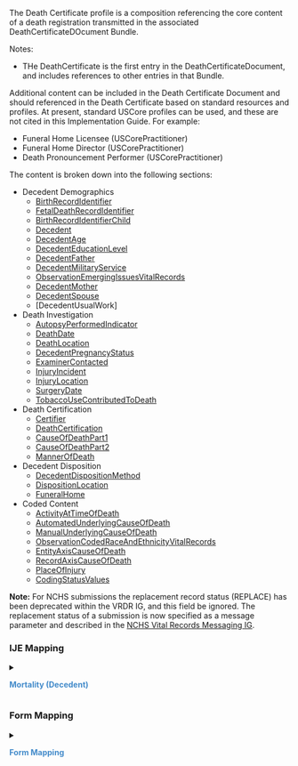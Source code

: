 The Death Certificate profile is a composition referencing the core content of a death registration transmitted in the associated DeathCertificateDOcument Bundle.

Notes:
* THe DeathCertificate is the first entry in the DeathCertificateDocument, and includes references to other entries in that Bundle.

Additional content can be included in the Death Certificate Document and should referenced in the Death Certificate  based on standard resources and profiles.
At present, standard USCore profiles can be used, and these are not cited in this Implementation Guide.
For example:
* Funeral Home Licensee (USCorePractitioner)
* Funeral Home Director (USCorePractitioner)
* Death Pronouncement Performer (USCorePractitioner)

The content is broken down into the following sections:
* Decedent Demographics
    * <a href='StructureDefinition-vrdr-birth-record-identifier.html'>BirthRecordIdentifier</a>
    * <a href='StructureDefinition-vrdr-fetal-death-record-identifier.html'>FetalDeathRecordIdentifier</a>
    * <a href='StructureDefinition-vrdr-birth-record-identifier-child.html'>BirthRecordIdentifierChild</a>
    * <a href='StructureDefinition-vrdr-decedent.html'>Decedent</a>
    * <a href='StructureDefinition-vrdr-decedent-age.html'>DecedentAge</a>
    * <a href='StructureDefinition-vrdr-decedent-education-level.html'>DecedentEducationLevel</a>
    * <a href='StructureDefinition-vrdr-decedent-father.html'>DecedentFather</a>
    * <a href='StructureDefinition-vrdr-decedent-military-service.html'>DecedentMilitaryService</a>
    * <a href='{{site.data.fhir.ver.hl7fhirusvrcommonlibrary}}/StructureDefinition-Observation-emerging-issues-vr.html'>ObservationEmergingIssuesVitalRecords</a>
    * <a href='StructureDefinition-vrdr-decedent-mother.html'>DecedentMother</a>
    * <a href='StructureDefinition-vrdr-decedent-spouse.html'>DecedentSpouse</a>
    * [DecedentUsualWork]
* Death Investigation
    * <a href='StructureDefinition-vrdr-autopsy-performed-indicator.html'>AutopsyPerformedIndicator</a>
    * <a href='StructureDefinition-vrdr-death-date.html'>DeathDate</a>
    * <a href='StructureDefinition-vrdr-death-location.html'>DeathLocation</a>
    * <a href='StructureDefinition-vrdr-decedent-pregnancy-status.html'>DecedentPregnancyStatus</a>
    * <a href='StructureDefinition-vrdr-examiner-contacted.html'>ExaminerContacted</a>
    * <a href='StructureDefinition-vrdr-injury-incident.html'>InjuryIncident</a>
    * <a href='StructureDefinition-vrdr-injury-location.html'>InjuryLocation</a>
    * <a href='StructureDefinition-vrdr-surgery-date.html'>SurgeryDate</a>
    * <a href='StructureDefinition-vrdr-tobacco-use-contributed-to-death.html'>TobaccoUseContributedToDeath</a>
* Death Certification
    * <a href='StructureDefinition-vrdr-certifier.html'>Certifier</a>
    * <a href='StructureDefinition-vrdr-death-certification.html'>DeathCertification</a>
    * <a href='StructureDefinition-vrdr-cause-of-death-part1.html'>CauseOfDeathPart1</a>
    * <a href='StructureDefinition-vrdr-cause-of-death-part2.html'>CauseOfDeathPart2</a>
    * <a href='StructureDefinition-vrdr-manner-of-death.html'>MannerOfDeath</a>
* Decedent Disposition
    * <a href='StructureDefinition-vrdr-decedent-disposition-method.html'>DecedentDispositionMethod</a>
    * <a href='StructureDefinition-vrdr-disposition-location.html'>DispositionLocation</a>
    * <a href='StructureDefinition-vrdr-funeral-home.html'>FuneralHome</a>
* Coded Content
    * <a href='StructureDefinition-vrdr-activity-at-time-of-death.html'>ActivityAtTimeOfDeath</a>
    * <a href='StructureDefinition-vrdr-automated-underlying-cause-of-death.html'>AutomatedUnderlyingCauseOfDeath</a>
    * <a href='StructureDefinition-vrdr-manual-underlying-cause-of-death.html'>ManualUnderlyingCauseOfDeath</a>
    * <a href='{{site.data.fhir.ver.hl7fhirusvrcommonlibrary}}/StructureDefinition-coded-race-and-ethnicity-vr.html'>ObservationCodedRaceAndEthnicityVitalRecords</a>
    * <a href='StructureDefinition-vrdr-entity-axis-cause-of-death.html'>EntityAxisCauseOfDeath</a>
    * <a href='StructureDefinition-vrdr-record-axis-cause-of-death.html'>RecordAxisCauseOfDeath</a>
    * <a href='StructureDefinition-vrdr-place-of-injury.html'>PlaceOfInjury</a>
    * <a href='StructureDefinition-vrdr-coding-status-values.html'>CodingStatusValues</a>

**Note:**
For NCHS submissions the replacement record status (REPLACE) has been deprecated within the VRDR IG, and this field be ignored.
The replacement status of a submission is now specified as a message parameter and described in the <a href='https://build.fhir.org/ig/nightingaleproject/vital_records_fhir_messaging_ig/branches/main/message.html#message-structure-and-content'>NCHS Vital Records Messaging IG</a>.


### IJE Mapping

<style>
 .context-menu {cursor: context-menu; color: #438bca;}
 .context-menu:hover {opacity: 0.5;}
</style>
<details>

<summary>

<strong class='context-menu'> Mortality (Decedent) </strong>

</summary>
<table class='grid'>
<thead>
  <tr>
    <th style='text-align: center'><strong>Use Case</strong></th>
    <th><strong>#</strong></th>
    <th><strong>Description</strong></th>
    <th><strong>IJE Name</strong></th>
    <th><strong>Field</strong></th>
    <th><strong>Type</strong></th>
    <th><strong>Value Set/Comments</strong></th>
  </tr>
</thead>
<tbody>
<tr>
  <td style='text-align: center'>Mortality</td>
  <td>6</td>
  <td>Source flag: paper/electronic</td>
  <td>MFILED</td>
  <td>extension[filingFormat] </td>
  <td>codeable</td>
  <td> <a href='ValueSet-vrdr-filing-format-vs.html'>FilingFormatVS</a></td>
</tr>
<tr>
  <td style='text-align: center'>Mortality</td>
  <td>96</td>
  <td>Date of Registration--Year</td>
  <td>DOR_YR</td>
  <td>date</td>
  <td>dateTime</td>
  <td>-</td>
</tr>
<tr>
  <td style='text-align: center'>Mortality</td>
  <td>97</td>
  <td>Date of Registration--Month</td>
  <td>DOR_MO</td>
  <td>date</td>
  <td>dateTime</td>
  <td>-</td>
</tr>
<tr>
  <td style='text-align: center'>Mortality</td>
  <td>98</td>
  <td>Date of Registration--Day</td>
  <td>DOR_DY</td>
  <td>date</td>
  <td>dateTime</td>
  <td>-</td>
</tr>
<tr>
  <td style='text-align: center'>Mortality</td>
  <td>122</td>
  <td>State Specific Data </td>
  <td>STATESP</td>
  <td>extension[stateSpecificField]</td>
  <td>string(30)</td>
  <td>-</td>
</tr>
<tr>
  <td style='text-align: center'>Mortality</td>
  <td>184</td>
  <td>Replacement Record </td>
  <td>REPLACE (*deprecated*)</td>
  <td>extension[replaceStatus].value</td>
  <td>codeable</td>
  <td><a href='ValueSet-vrdr-replace-status-vs.html'>ReplaceStatusVS</a></td>
</tr>

</tbody>
</table>

</details>
<p></p>


### Form Mapping
<details>

<summary>

<strong class='context-menu' >Form Mapping</strong>

</summary>
<table class='grid'>
<thead>
  <tr>
    <th style='text-align: center'><strong>Item #</strong></th>
    <th><strong>Form Field</strong></th>
    <th><strong>FHIR Profile Field</strong></th>
    <th><strong>Reference</strong></th>
  </tr>
</thead>
<tbody>
<tr>
  <td style='text-align: center'>50</td>
  <td>For Registrar Only-Date Filed</td>
  <td>date</td>
  <td><a href='https://www.cdc.gov/nchs/data/dvs/DEATH11-03final-ACC.pdf'> Certificate of Death</a></td>
</tr>
</tbody>
</table>
